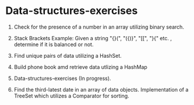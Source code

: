 # Data-structures-exercises

1. Check for the presence of a number in an array utilizing binary search.

2. Stack Brackets Example:  Given a string  "{}(", "({)}", "[[", "}{" etc. , determine if it is balanced or not.

3. Find unique pairs of data utilizing a HashSet.

4. Build phone book amd retrieve data utlizing a HashMap

5. Data-structures-exercises (In progress).

6. Find the third-latest date in an array of data objects. Implementation of a TreeSet which utilizes a Comparator for sorting. 
